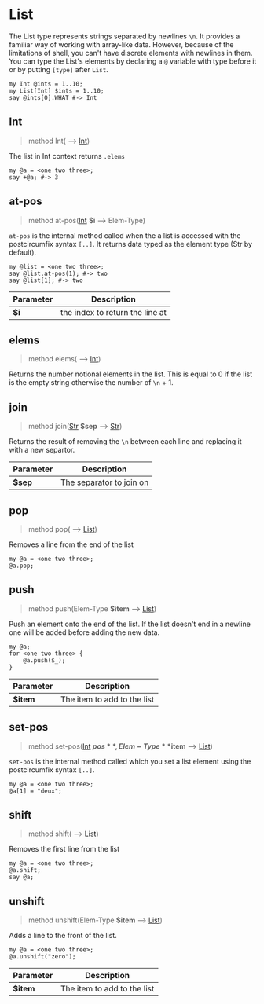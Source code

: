 # List
 The List type represents strings separated by newlines `\n`. It provides a familiar way of working with array-like data. However, because of the limitations of shell, you can't have discrete elements with newlines in them. You can type the List's elements by declaring a `@` variable with type before it or by putting `[type]` after `List`.
```perl6
my Int @ints = 1..10;
my List[Int] $ints = 1..10;
say @ints[0].WHAT #-> Int
```
## Int
>method Int( ⟶ [Int](./Int.md))


 The list in Int context returns `.elems`
```perl6
my @a = <one two three>;
say +@a; #-> 3
```
## at-pos
>method at-pos([Int](./Int.md) **$i** ⟶ Elem-Type)


 `at-pos` is the internal method called when the a list is accessed with the postcircumfix syntax `[..]`. It returns data typed as the element type (Str by default).
```perl6
my @list = <one two three>;
say @list.at-pos(1); #-> two
say @list[1]; #-> two
```

|Parameter|Description|
|---------|-----------|
|**$i**| the index to return the line at|
## elems
>method elems( ⟶ [Int](./Int.md))


 Returns the number notional elements in the list. This is equal to 0 if the list is the empty string otherwise the number of `\n` + 1.
## join
>method join([Str](./Str.md) **$sep** ⟶ [Str](./Str.md))


 Returns the result of removing the `\n` between each line and replacing it with a new separtor.

|Parameter|Description|
|---------|-----------|
|**$sep**| The separator to join on|
## pop
>method pop( ⟶ [List](./List.md))


 Removes a line from the end of the list
```perl6
my @a = <one two three>;
@a.pop;
```
## push
>method push(Elem-Type **$item** ⟶ [List](./List.md))


 Push an element onto the end of the list. If the list doesn't end in a newline one will be added before adding the new data.
```perl6
my @a;
for <one two three> {
    @a.push($_);
}
```

|Parameter|Description|
|---------|-----------|
|**$item**| The item to add to the list|
## set-pos
>method set-pos([Int](./Int.md) **$pos**, Elem-Type **$item** ⟶ [List](./List.md))


 `set-pos` is the internal method called which you set a list element using the postcircumfix syntax `[..]`.
```perl6
my @a = <one two three>;
@a[1] = "deux";
```
## shift
>method shift( ⟶ [List](./List.md))


 Removes the first line from the list
```perl6
my @a = <one two three>;
@a.shift;
say @a;
```
## unshift
>method unshift(Elem-Type **$item** ⟶ [List](./List.md))


 Adds a line to the front of the list.
```perl6
my @a = <one two three>;
@a.unshift("zero");
```

|Parameter|Description|
|---------|-----------|
|**$item**| The item to add to the list|
